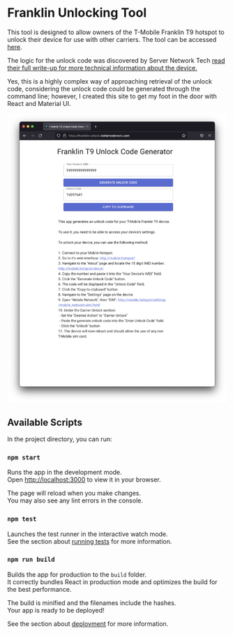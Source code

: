 # Franklin Unlocking Tool

This tool is designed to allow owners of the T-Mobile Franklin T9 hotspot to unlock their device for use with other carriers. The tool can be accessed [here](http://steftodor.github.io/franklin-unlock).

The logic for the unlock code was discovered by Server Network Tech [read their full write-up for more technical information about the device.](https://snt.sh/2020/09/rooting-the-t-mobile-t9-franklin-wireless-r717) 

Yes, this is a highly complex way of approaching retrieval of the unlock code, considering the unlock code could be generated through the command line; however, I created this site to get my foot in the door with React and Material UI.


![](/images/web-sample.png)

## Available Scripts

In the project directory, you can run:

### `npm start`

Runs the app in the development mode.\
Open [http://localhost:3000](http://localhost:3000) to view it in your browser.

The page will reload when you make changes.\
You may also see any lint errors in the console.

### `npm test`

Launches the test runner in the interactive watch mode.\
See the section about [running tests](https://facebook.github.io/create-react-app/docs/running-tests) for more information.

### `npm run build`

Builds the app for production to the `build` folder.\
It correctly bundles React in production mode and optimizes the build for the best performance.

The build is minified and the filenames include the hashes.\
Your app is ready to be deployed!

See the section about [deployment](https://facebook.github.io/create-react-app/docs/deployment) for more information.
